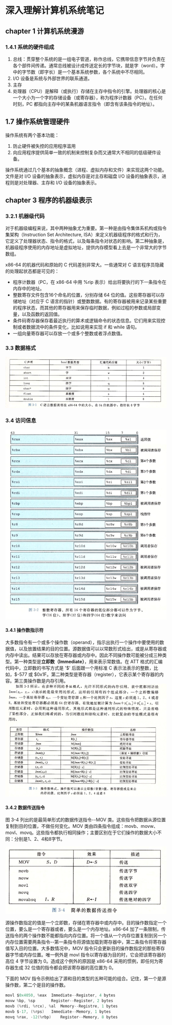 # 深入理解计算机系统笔记


## chapter 1 计算机系统漫游
### 1.4.1 系统的硬件组成
1. 总线：贯穿整个系统的是一组电子管道，称作总线，它携带信息字节并负责在各个部件间传递。通常总线被设计成传送定长的字节块，就是字（word）。字中的字节数（即字长）是一个基本系统参数，各个系统中不尽相同。
2. I/O 设备是系统与外部世界的联系通道。
3. 主存
4. 处理器（CPU）是解释（或执行）存储在主存中指令的引擎。处理器的核心是一个大小为一个字的存储设备（或寄存器），称为程序计数器（PC）。在任何时刻，PC 都指向主存中的某条机器语言指令（即含有该条指令的地址）。

## 1.7 操作系统管理硬件
操作系统有两个基本功能：
1. 防止硬件被失控的应用程序滥用
2. 向应用程序提供简单一致的机制来控制复杂而又通常大不相同的低级硬件设备。

操作系统通过几个基本的抽象概念（进程、虚拟内存和文件）来实现这两个功能。文件是对 I/O 设备的抽象表示，虚拟内存是对主存和磁盘 I/O 设备的抽象表示，进程则是对处理器、主存和 I/O 设备的抽象表示。

## chapter 3 程序的机器级表示
### 3.2.1 机器级代码
对于机器级编程来说，其中两种抽象尤为重要。第一种是由指令集体系机构或指令集架构（Instruction Set Architecture, ISA）来定义机器级程序的格式和行为，它定义了处理器状态、指令的格式，以及每条指令对状态的影响。第二种抽象是，机器级程序使用的内存地址是虚拟地址，提供内存模型看上去是一个非常大的字节数组。

x86-64 的机器代码和原始的 C 代码差别非常大。一些通常对 C 语言程序员隐藏的处理起状态都是可见的：
- 程序计数器（PC，在 x86-64 中用 %rip 表示）给出将要执行的下一条指令在内存中的地址。
- 整数寄存文件包含16个命名的位置，分别存储 64 位的值。这些寄存器可以存储地址（对应于 C 语言的指针）或整数数据。有的寄存器被用来记录某些重要的程序状态，而其他的寄存器用来保存临时数据，例如过程的参数或局部变量，以及函数的返回值。
- 条件码寄存器保存着最近执行的算术或逻辑命令的状态信息。它们用来实现控制或者数据流中的条件变化，比如说用来实现 if 和 while 语句。
- 一组向量寄存器可以存放一个或多个整数或者浮点数值。


### 3.3 数据格式
![](./photo/3.1.jpg)

### 3.4 访问信息
![](./photo/3.2.jpg)

#### 3.4.1 操作数指示符
大多数指令有一个或多个操作数（operand），指示出执行一个操作中要使用的数据值，以及放置结果的目的位置。源数据值可以以常数形式给出，或是从寄存器或内存中读出。结果可以存放在寄存器或内存中。因此不同操作数可能被分成三种类型。第一种类型是**立即数（Immediate）**，用来表示常数值。在 ATT 格式的汇编代码中，立即数的书写方式是 '\$' 后面跟一个用标准 C 表示法表示的整数，比如，\$-577 或 \$0x1F。第二种类型是寄存器（register），它表示某个寄存器的内容。第三类操作数是内存引用。
![](./photo/3.3.jpg)


#### 3.4.2 数据传送指令
图 3-4 列出的是最简单形式的数据传送指令--MOV 类。这些指令把数据从源位置复制到目的位置，不做任何变化。MOV 类由四条指令组成：movb、movw、movl、movq。这些指令都执行相同操作；主要区别在于它们操作的数据大小不同：分别是1、2、4和8字节。

![](./photo/3.4.jpg)

源操作数指定的值是一个立即数，存储在寄存器中或内存中。目的操作数指定一个位置，要么是一个寄存器或者，要么是一个内存地址。x86-64 加了一条限制，传送指令的两个操作数不能都指向内存位置。将一个值从一个内存位置复制到另一个内存位置需要两条指令--第一条指令将源值加载到寄存器中，第二条指令将寄存器值写入目的位置。大多数情况中，MOV 指令只会更新目的操作数指定的那些寄存器字节或内存位置。唯一例外是 movl 指令以寄存器为目的时，它会把该寄存器的高位 4 字节设置为 0。造成这个例外的原因是 x86-64 采用的惯例，即任何为寄存器生成 32 位值的指令都会把该寄存器的高位置为 0。

下面的 MOV 指令示例给出了源和目的类型的五种可能的组合。记住，第一个是源操作数，第二个是目的操作数。
```c
movl $0x4050, %eax 	Immediate--Register, 4 bytes
movw %bp, %sp		Register--Register, 2 bytes
movb (%rdi, %rcx), %al	Memory--Registre, 1 bytes
movb $-17, (%rps)	Immediate--Memory, 1 bytes
movq %rax, -12(%rbp)	Register--Memory, 8 bytes
```

